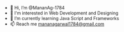 - 👋 Hi, I’m @MananAg-1784
- 👀 I'm interested in Web Development and Designing
- 🌱 I’m currently learning Java Script and Frameworks
- 📫 Reach me mananagarwal1784@gmail.com
